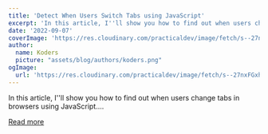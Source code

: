 ```yaml
---
title: 'Detect When Users Switch Tabs using JavaScript'
excerpt: 'In this article, I''ll show you how to find out when users change tabs in browsers using JavaScript....'
date: '2022-09-07'
coverImage: 'https://res.cloudinary.com/practicaldev/image/fetch/s--27nxFGxh--/c_imagga_scale,f_auto,fl_progressive,h_420,q_auto,w_1000/https://dev-to-uploads.s3.amazonaws.com/uploads/articles/qudvzomd2qg2su4d9a5n.png'
author:
  name: Koders
  picture: "assets/blog/authors/koders.png"
ogImage:
  url: 'https://res.cloudinary.com/practicaldev/image/fetch/s--27nxFGxh--/c_imagga_scale,f_auto,fl_progressive,h_420,q_auto,w_1000/https://dev-to-uploads.s3.amazonaws.com/uploads/articles/qudvzomd2qg2su4d9a5n.png'
---
```


In this article, I''ll show you how to find out when users change tabs in browsers using JavaScript....

[Read more](https://dev.to/j471n/detect-when-users-switch-tabs-using-javascript-3mi3)
